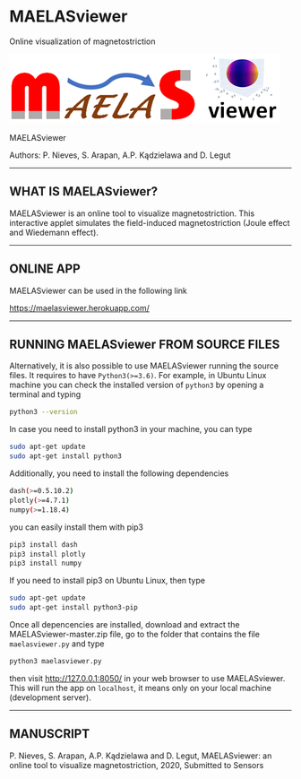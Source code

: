 # MAELASviewer
Online visualization of magnetostriction


![GitHub Logo](assets/logo_maelasviewer.png)

MAELASviewer

Authors: P. Nieves, S. Arapan, A.P. Kądzielawa and D. Legut

-------------------------
WHAT IS MAELASviewer?
-------------------------

MAELASviewer is an online tool to visualize magnetostriction. This interactive applet simulates the field-induced magnetostriction (Joule effect and Wiedemann effect).

------------------------
ONLINE APP
------------------------

MAELASviewer can be used in the following link

https://maelasviewer.herokuapp.com/

-------------------------------
RUNNING MAELASviewer FROM SOURCE FILES 
-------------------------------

Alternatively, it is also possible to use MAELASviewer running the source files. It requires to have ```Python3(>=3.6)```. 
For example, in Ubuntu Linux machine you can check the installed version of ```python3``` by opening a terminal and typing
```bash
python3 --version
```
In case you need to install python3 in your machine, you can type
```bash
sudo apt-get update
sudo apt-get install python3
```
Additionally, you need to install the following dependencies

```bash
dash(>=0.5.10.2)
plotly(>=4.7.1)
numpy(>=1.18.4)
```
you can easily install them with pip3
```bash
pip3 install dash
pip3 install plotly
pip3 install numpy
```
If you need to install pip3 on Ubuntu Linux, then type
```bash
sudo apt-get update
sudo apt-get install python3-pip
```
Once all depencencies are installed, download and extract the MAELASviewer-master.zip file, go to the folder that contains the file ```maelasviewer.py``` and type
```bash
python3 maelasviewer.py
```
then visit http://127.0.0.1:8050/ in your web browser to use MAELASviewer. This will run the app on ```localhost```, it means only on your local machine (development server).

-------------------------------
MANUSCRIPT
-------------------------------

P. Nieves, S. Arapan, A.P. Kądzielawa and D. Legut, MAELASviewer: an online tool to visualize magnetostriction, 2020, Submitted to Sensors